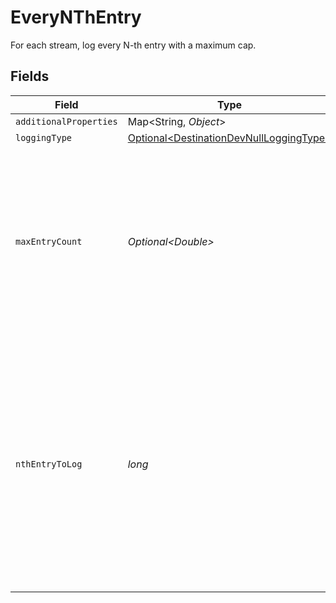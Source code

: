 # EveryNThEntry

For each stream, log every N-th entry with a maximum cap.


## Fields

| Field                                                                                                                                                                                            | Type                                                                                                                                                                                             | Required                                                                                                                                                                                         | Description                                                                                                                                                                                      | Example                                                                                                                                                                                          |
| ------------------------------------------------------------------------------------------------------------------------------------------------------------------------------------------------ | ------------------------------------------------------------------------------------------------------------------------------------------------------------------------------------------------ | ------------------------------------------------------------------------------------------------------------------------------------------------------------------------------------------------ | ------------------------------------------------------------------------------------------------------------------------------------------------------------------------------------------------ | ------------------------------------------------------------------------------------------------------------------------------------------------------------------------------------------------ |
| `additionalProperties`                                                                                                                                                                           | Map\<String, *Object*>                                                                                                                                                                           | :heavy_minus_sign:                                                                                                                                                                               | N/A                                                                                                                                                                                              |                                                                                                                                                                                                  |
| `loggingType`                                                                                                                                                                                    | [Optional\<DestinationDevNullLoggingType>](../../models/shared/DestinationDevNullLoggingType.md)                                                                                                 | :heavy_minus_sign:                                                                                                                                                                               | N/A                                                                                                                                                                                              |                                                                                                                                                                                                  |
| `maxEntryCount`                                                                                                                                                                                  | *Optional\<Double>*                                                                                                                                                                              | :heavy_minus_sign:                                                                                                                                                                               | Number of entries to log. This destination is for testing only. So it won't make sense to log infinitely. The maximum is 1,000 entries.                                                          | 100                                                                                                                                                                                              |
| `nthEntryToLog`                                                                                                                                                                                  | *long*                                                                                                                                                                                           | :heavy_check_mark:                                                                                                                                                                               | The N-th entry to log for each stream. N starts from 1. For example, when N = 1, every entry is logged; when N = 2, every other entry is logged; when N = 3, one out of three entries is logged. | 3                                                                                                                                                                                                |